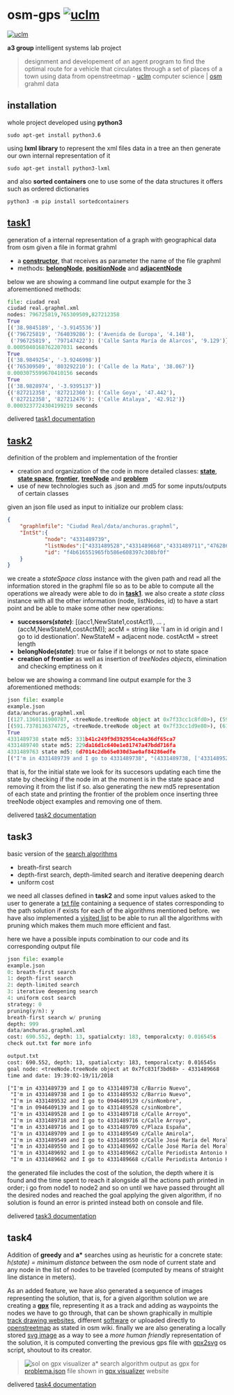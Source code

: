 # osm-gps [![uclm](https://img.shields.io/badge/uclm-project-red.svg?logo=github&longCache=true&logoColor=white&colorB=B20032&style=flat-square)](https://www.uclm.es)
[![uclm](https://img.shields.io/badge/uclm-project-red.svg?logo=github&longCache=true&logoColor=white&colorB=B20032&style=for-the-badge)](https://www.uclm.es)

**a3 group** intelligent systems lab project  
> designment and developement of an agent program to find the optimal route for a vehicle that circulates through a set of places of a town using data from openstreetmap - [uclm](https://www.uclm.es/) computer science | [osm](https://www.openstreetmap.org) grahml data

## installation
whole project developed using **python3**
```
sudo apt-get install python3.6
```

using **lxml library** to represent the xml files data in a tree an then generate our own internal representation of it
```
sudo apt-get install python3-lxml
```

and also **sorted containers** one to use some of the data structures it offers such as ordered dictionaries
```
python3 -m pip install sortedcontainers
```

## [task1](/reqs/task1.pdf)
generation of a internal representation of a graph with geographical data from osm
given a file in format grahml
- a **[constructor][i5]**, that receives as parameter the name of the file graphml
- methods: **[belongNode][i6]**, **[positionNode][i7]** and **[adjacentNode][i8]**

below we are showing a command line output example for the 3 aforementioned methods:

```python
file: ciudad real
ciudad real.graphml.xml
nodes: 796725819,765309509,827212358
True
[('38.9845189', '-3.9145536')]
{('796725819', '764039286'): ('Avenida de Europa', '4.148'),
 ('796725819', '797147422'): ('Calle Santa María de Alarcos', '9.129')}
0.0005040168762207031 seconds
True
[('38.9849254', '-3.9246998')]
{('765309509', '803292210'): ('Calle de la Mata', '38.067')}
0.0003075599670410156 seconds
True
[('38.9828974', '-3.9395137')]
{('827212358', '827212360'): ('Calle Goya', '47.442'),
 ('827212358', '827212476'): ('Calle Atalaya', '42.912')}
0.0003237724304199219 seconds
```
delivered [task1 documentation](/docs/task1.pdf)  

## [task2](/reqs/task2.pdf)
definition of the problem and implementation of the frontier
- creation and organization of the code in more detailed classes: **[state][i10]**, **[state space][i11]**, **[frontier][i14]**, **[treeNode][i13]** and **[problem][i12]**
- use of new technologies such as .json and .md5 for some inputs/outputs of certain classes  

given an json file used as input to initialize our problem class:
```json
{
	"graphlmfile": "Ciudad Real/data/anchuras.graphml",
	"IntSt":{
			"node": "4331489739",
			"listNodes":["4331489528","4331489668","4331489711","4762868815","4928063625"],
			"id": "f4b616551965fb586e608397c308bf0f"
	}
}
```
we create a *stateSpace class* instance with the given path and read all the information stored in the graphml file so as to be able to compute all the operations we already were able to do in **[task1](/reqs/task1.pdf)**. we also create a *state class* instance with all the other information (node, listNodes, id) to have a start point and be able to make some other new operations:
- **successors(*state*)**: [(acc1,NewState1,costAct1), ... ,(accM,NewStateM,costActM)]; accM = string like 'I am in id origin and I go to id destionation'. NewStateM = adjacent node. costActM = street length
- **belongNode(*state*)**: true or false if it belongs or not to state space
- **creation of frontier** as well as insertion of *treeNodes objects*, elimination and checking emptiness on it

below we are showing a command line output example for the 3 aforementioned methods:
```python
json file: example
example.json
data/anchuras.graphml.xml
[(127.1360111900787, <treeNode.treeNode object at 0x7f33cc1c8fd0>), (591.7378136374725, <treeNode.treeNode object at 0x7f33cc1d9e80>), (612.2393770939552, <treeNode.treeNode object at 0x7f33cc1d9e10>)]
[(591.7378136374725, <treeNode.treeNode object at 0x7f33cc1d9e80>), (612.2393770939552, <treeNode.treeNode object at 0x7f33cc1d9e10>)]
True
4331489738 state md5: 331b41c249f9d392954ce4a36df65ca7
4331489740 state md5: 229da16d1c640e1e81747a47bdd716fa
4331489763 state md5: 6d7014c2db65e030d3ae0af84286edfe
[("I'm in 4331489739 and I go to 4331489738", "(4331489738, ['4331489528', '4331489668', '4331489711', '4762868815', '4928063625'])", '48.137'), ("I'm in 4331489739 and I go to 4331489740", "(4331489740, ['4331489528', '4331489668', '4331489711', '4762868815', '4928063625'])", '108.841'), ("I'm in 4331489739 and I go to 4331489763", "(4331489763, ['4331489528', '4331489668', '4331489711', '4762868815', '4928063625'])", '63.11')]
```
that is, for the initial state we look for its succesors updating each time the state by checking if the node im at the moment is in the state space and removing it from the list if so. also generating the new md5 representation of each state and printing the frontier of the problem once inserting three treeNode object examples and removing one of them.

delivered [task2 documentation](/docs/task2.pdf)

## task3
basic version of the [search algorithms][i15]
- breath-first search
- depth-first search, depth-limited search and iterative deepening dearch
- uniform cost

we need all classes defined in **task2** and some input values asked to the user to generate a [txt file][i16] containing a sequence of states corresponding to the path solution if exists for each of the algorithms mentioned before. we have also implemented a [visited list][i17] to be able to run all the algorithms with pruning which makes them much more efficient and fast.

here we have a possible inputs combination to our code and its corresponding output file

```python
json file: example
example.json
0: breath-first search
1: depth-first search
2: depth-limited search
3: iterative deepening search
4: uniform cost search
strategy: 0
pruning(y/n): y
breath-first search w/ pruning
depth: 999
data/anchuras.graphml.xml
cost: 690.552, depth: 13, spatialcxty: 183, temporalcxty: 0.016545s
check out.txt for more info
```

```txt
output.txt
cost: 690.552, depth: 13, spatialcxty: 183, temporalcxty: 0.016545s
goal node: <treeNode.treeNode object at 0x7fc831f3bd68> - 4331489668
time and date: 19:39:02-19/11/2018

["I'm in 4331489739 and I go to 4331489738 c/Barrio Nuevo",
 "I'm in 4331489738 and I go to 4331489532 c/Barrio Nuevo",
 "I'm in 4331489532 and I go to 0946409139 c/sinNombre",
 "I'm in 0946409139 and I go to 4331489528 c/sinNombre",
 "I'm in 4331489528 and I go to 4331489718 c/Calle Arroyo",
 "I'm in 4331489718 and I go to 4331489716 c/Calle Arroyo",
 "I'm in 4331489716 and I go to 4331489709 c/Plaza España",
 "I'm in 4331489709 and I go to 4331489549 c/Calle Amirola",
 "I'm in 4331489549 and I go to 4331489550 c/Calle José María del Moral",
 "I'm in 4331489550 and I go to 4331489692 c/Calle José María del Moral",
 "I'm in 4331489692 and I go to 4331489662 c/Calle Periodista Antonio Herrero",
 "I'm in 4331489662 and I go to 4331489668 c/Calle Periodista Antonio Herrero"]
```
the generated file includes the cost of the solution, the depth where it is found and the time spent to reach it alongside all the actions path printed in order; i go from node1 to node2 and so on until we have passed throught all the desired nodes and reached the goal applying the given algorithm, if no solution is found an error is printed instead both on console and file.

delivered [task3 documentation](/docs/task3.pdf)

## task4

Addition of **greedy** and __a*__ searches using as heuristic for a concrete state: _h(state) = minimum distance_ between the osm node of current state and any node in the list of nodes to be traveled (computed by means of straight line distance in meters).

As an added feature, we have also generated a sequence of images representing the solution, that is, for a given algorithm solution we are creating a **[gpx][i18]** file, representing it as a track and adding as waypoints the nodes we have to go through, that can be shown graphically in multiple [track drawing websites][i19], different [software][i20] or uploaded directly to [openstreetmap][i22] as stated in osm wiki. finally we are also generating a locally stored [svg image](solu/out.svg) as a way to see a _more human friendly_ representation of the solution, it is computed converting the previous gps file with [gpx2svg][i21] os script, shoutout to its creator.

>![sol on gpx visualizer](solu/out.gif)
a* search algorithm output as gpx for [problema.json](json/problema.json) file shown in [gpx visualizer][i23] website

delivered [task4 documentation](/docs/task4.pdf)

[i5]: https://github.com/jupcan/osm-gps/issues/5
[i6]: https://github.com/jupcan/osm-gps/issues/6
[i7]: https://github.com/jupcan/osm-gps/issues/7
[i8]: https://github.com/jupcan/osm-gps/issues/8
[i10]: https://github.com/jupcan/osm-gps/issues/10
[i11]: https://github.com/jupcan/osm-gps/issues/11
[i12]: https://github.com/jupcan/osm-gps/issues/12
[i13]: https://github.com/jupcan/osm-gps/issues/13
[i14]: https://github.com/jupcan/osm-gps/issues/14
[i15]: https://github.com/jupcan/osm-gps/issues/19
[i16]: https://github.com/jupcan/osm-gps/issues/20
[i17]: https://github.com/jupcan/osm-gps/issues/22
[i18]: https://wiki.openstreetmap.org/wiki/GPX
[i19]: https://wiki.openstreetmap.org/wiki/Track_drawing_websites
[i20]: https://wiki.openstreetmap.org/wiki/Software
[i21]: https://nasauber.de/opensource/gpx2svg/
[i22]: https://www.openstreetmap.org
[i23]: http://www.gpsvisualizer.com
